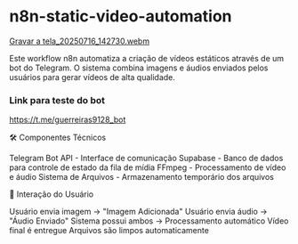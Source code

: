 # n8n-static-video-automation
[Gravar a tela_20250716_142730.webm](https://github.com/user-attachments/assets/84ee4931-ff8b-4c40-8ee3-ff184d868bcb)

Este workflow n8n automatiza a criação de vídeos estáticos através de um bot do Telegram. O sistema combina imagens e áudios enviados pelos usuários para gerar vídeos de alta qualidade.

### Link para teste do bot
https://t.me/guerreiras9128_bot

🛠️ Componentes Técnicos

Telegram Bot API - Interface de comunicação
Supabase - Banco de dados para controle de estado da fila de mídia
FFmpeg - Processamento de vídeo e áudio
Sistema de Arquivos - Armazenamento temporário dos arquivos

💬 Interação do Usuário

Usuário envia imagem → "Imagem Adicionada"
Usuário envia áudio → "Áudio Enviado"
Sistema possui ambos → Processamento automático
Vídeo final é entregue
Arquivos são limpos automaticamente

